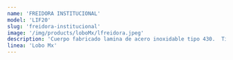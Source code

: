 ```yaml
---
name: 'FREIDORA INSTITUCIONAL'
model: 'LIF20'
slug: 'freidora-institucional'
image: '/img/products/loboMx/lfreidora.jpeg'
description: 'Cuerpo fabricado lamina de acero inoxidable tipo 430.  Tina 0.35x0.54x0.17 M. alto en acero inoxidable tipo 304, capacidad 8 Lts. de aceite. 2 Canastillas porta alimentos mango plastificado. 1 potente quemador en hierro fundido 30,000 BTU/H. Termostato, controla la temperatura  rango  100° a 220° centigrados. Válvula seguridad electromecánica MILLIVOLT regula paso de gas. Amplia zona fria en fondo con rejilla perforada  en acero inoxidable para residuos, evita contaminar sabores y más durabilidad en aceite.Valvula  drenaje  1"  diametro. Monta sobre 4 Patas tubulares niveladoras en acero inoxidable y regatones niveladores. Peso 36 kgs.'
linea: 'Lobo Mx'
---
```

